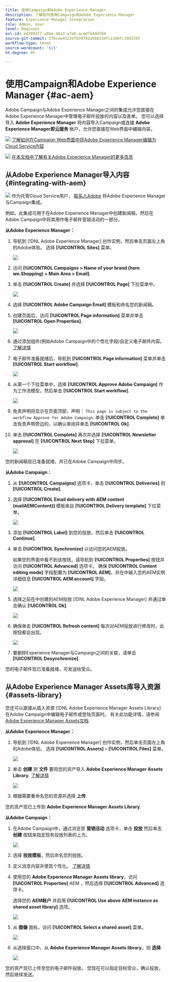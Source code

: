 ```yaml
---
title: 使用Campaign和Adobe Experience Manager
description: 了解如何使用Campaign和Adobe Experience Manager
feature: Experience Manager Integration
role: Admin, User
level: Beginner
exl-id: e83893f7-a8be-48a3-a7a6-aced7b4d4f69
source-git-commit: 2f8cee4522efb59782a568334fc1300fc39d559f
workflow-type: tm+mt
source-wordcount: '615'
ht-degree: 0%

---
```


# 使用Campaign和Adobe Experience Manager {#ac-aem}

Adobe Campaign与Adobe Experience Manager之间的集成允许您直接在Adobe Experience Manager中管理电子邮件投放的内容以及表单。 您可以选择导入 **Adobe Experience Manager** 将内容导入Campaign或连接 **Adobe Experience Manager即云服务** 帐户，允许您直接在Web界面中编辑内容。

![](../assets/do-not-localize/book.png) [了解如何在Campaign Web界面中将Adobe Experience Manager编辑为Cloud Service内容](https://experienceleague.adobe.com/docs/campaign-web/v8/msg/email/content/integrations/aem-content.html?lang=en)

![](../assets/do-not-localize/book.png) [在本文档中了解有关Adobe Experience Manager的更多信息](https://experienceleague.adobe.com/docs/experience-manager-65/administering/integration/campaignonpremise.html#aem-and-adobe-campaign-integration-workflow)

## 从Adobe Experience Manager导入内容 {#integrating-with-aem}

![](../assets/do-not-localize/speech.png)  作为托管Cloud Service用户， [联系人Adobe](../start/campaign-faq.md#support) 将Adobe Experience Manager与Campaign集成。

例如，此集成可用于在Adobe Experience Manager中创建新闻稿，然后在Adobe Campaign中将其用作电子邮件营销活动的一部分。

**从Adobe Experience Manager：**

1. 导航到 [!DNL Adobe Experience Manager] 创作实例，然后单击页面左上角的Adobe体验。 选择 **[!UICONTROL Sites]** 菜单。

   ![](assets/aem_authoring_1.png)

1. 访问 **[!UICONTROL Campaigns > Name of your brand (here we.Shopping) > Main Area > Email]**.

1. 单击 **[!UICONTROL Create]** 并选择 **[!UICONTROL Page]** 下拉菜单中。

   ![](assets/aem_authoring_2.png)

1. 选择 **[!UICONTROL Adobe Campaign Email]** 模板和命名您的新闻稿。

1. 创建页面后，访问 **[!UICONTROL Page information]** 菜单并单击 **[!UICONTROL Open Properties]**.

   ![](assets/aem_authoring_3.png)

1. 通过添加组件(例如Adobe Campaign中的个性化字段)自定义电子邮件内容。 [了解详情](https://experienceleague.adobe.com/docs/experience-manager-65/content/sites/authoring/aem-adobe-campaign/campaign.html?lang=en#editing-email-content)

1. 电子邮件准备就绪后，导航到 **[!UICONTROL Page information]** 菜单并单击 **[!UICONTROL Start workflow]**.

   ![](assets/aem_authoring_4.png)

1. 从第一个下拉菜单中，选择 **[!UICONTROL Approve Adobe Campaign]** 作为工作流模型，然后单击 **[!UICONTROL Start workflow]**.

   ![](assets/aem_authoring_5.png)

1. 免责声明将显示在页面顶部，声明： `This page is subject to the workflow Approve for Adobe Campaign`. 单击 **[!UICONTROL Complete]** 单击免责声明旁边的，以确认审阅并单击 **[!UICONTROL Ok]**.

1. 单击 **[!UICONTROL Complete]** 再次并选择 **[!UICONTROL Newsletter approval]** 在 **[!UICONTROL Next Step]** 下拉菜单。

   ![](assets/aem_authoring_6.png)

您的新闻稿现已准备就绪，并已在Adobe Campaign中同步。

**从Adobe Campaign：**

1. 从 **[!UICONTROL Campaigns]** 选项卡，单击 **[!UICONTROL Deliveries]** 则 **[!UICONTROL Create]**.

1. 选择 **[!UICONTROL Email delivery with AEM content (mailAEMContent)]** 模板来自 **[!UICONTROL Delivery template]** 下拉菜单。

   ![](assets/aem_authoring_7.png)

1. 添加 **[!UICONTROL Label]** 到您的投放，然后单击 **[!UICONTROL Continue]**.

1. 单击 **[!UICONTROL Synchronize]** 以访问您的AEM投放。

   如果您的界面中看不到该按钮，请导航到 **[!UICONTROL Properties]** 按钮并访问 **[!UICONTROL Advanced]** 选项卡。 确保 **[!UICONTROL Content editing mode]** 字段配置为 **[!UICONTROL AEM]**，并在中输入您的AEM实例详细信息 **[!UICONTROL AEM account]** 字段。

   ![](assets/aem_authoring_8.png)

1. 选择之前在中创建的AEM投放 [!DNL Adobe Experience Manager] 并通过单击确认 **[!UICONTROL Ok]**.

   ![](assets/aem_authoring_11.png)

1. 确保单击 **[!UICONTROL Refresh content]** 每次对AEM投放进行修改时，此按钮都会出现。

   ![](assets/aem_authoring_12.png)

1. 要删除Experience Manager与Campaign之间的关联，请单击 **[!UICONTROL Desynchronize]**.

您的电子邮件现已准备就绪，可发送给受众。

## 从Adobe Experience Manager Assets库导入资源 {#assets-library}

您还可以直接从插入资源 [!DNL Adobe Experience Manager Assets Library] 在Adobe Campaign中编辑电子邮件或登陆页面时。 有关此功能详情，请参阅 [Adobe Experience Manager Assets文档](https://experienceleague.adobe.com/docs/experience-manager-65/content/assets/managing/manage-assets.html?lang=en).

**从Adobe Experience Manager：**

1. 导航到 [!DNL Adobe Experience Manager] 创作实例，然后单击页面左上角的Adobe体验。 选择 **[!UICONTROL Assets]** `>` **[!UICONTROL Files]** 菜单。

   ![](assets/aem_assets_1.png)

1. 单击 **创建** 则 **文件** 要将您的资产导入 **Adobe Experience Manager Assets Library**. [了解详情](https://experienceleague.adobe.com/docs/experience-manager-65/content/assets/managing/manage-assets.html?lang=en#uploading-assets)

   ![](assets/aem_assets_2.png)

1. 根据需要重命名您的资源并选择 **上传**.

您的资产现已上传到 **Adobe Experience Manager Assets Library**.

**从Adobe Campaign：**

1. 在Adobe Campaign中，通过浏览至 **营销活动** 选项卡，单击 **投放** 然后单击 **创建** 按钮来指定现有投放列表的上方。

   ![](assets/aem_assets_3.png)

1. 选择 **投放模板**，然后命名您的投放。

1. 定义消息内容并使其个性化。 [了解详情](../send/email.md)

1. 使用您的 **Adobe Experience Manager Assets library**，访问 **[!UICONTROL Properties]** AEM ，然后选择 **[!UICONTROL Advanced]** 选项卡。

   选择您的 **AEM帐户** 并启用 **[!UICONTROL Use above AEM instance as shared asset library]** 选项。

   ![](assets/aem_authoring_9.png)

1. 从 **图像** 图标，访问 **[!UICONTROL Select a shared asset]** 菜单。

   ![](assets/aem_assets_4.png)

1. 从选择窗口中，从 **Adobe Experience Manager Assets library**，则 **选择**.

   ![](assets/aem_assets_5.png)

您的资产现已上传至您的电子邮件投放。 您现在可以指定目标受众，确认投放，然后继续发送。
